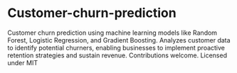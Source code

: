 # Customer-churn-prediction
 Customer churn prediction using machine learning models like Random Forest, Logistic Regression, and Gradient Boosting. Analyzes customer data to identify potential churners, enabling businesses to implement proactive retention strategies and sustain revenue. Contributions welcome. Licensed under MIT
